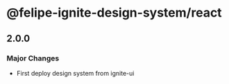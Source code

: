 # @felipe-ignite-design-system/react

## 2.0.0

### Major Changes

- First deploy design system from ignite-ui
